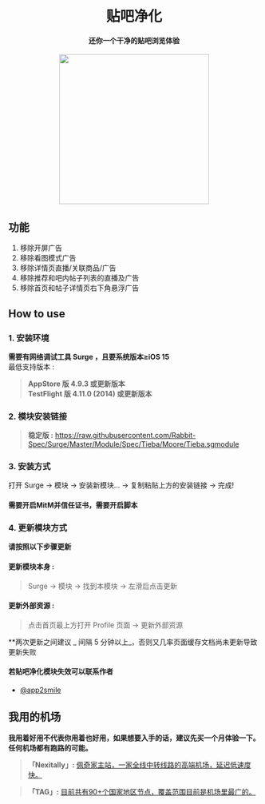 <h1 align="center">贴吧净化</h1>

<h4 align="center">还你一个干净的贴吧浏览体验</h4>

<p align="center">
<img src="https://raw.githubusercontent.com/Rabbit-Spec/Surge/Master/Module/Spec/Tieba/img/1.PNG" width="300"></img>
</p>

## 功能
1. 移除开屏广告
2. 移除看图模式广告
3. 移除详情页直播/关联商品/广告
4. 移除推荐和吧内帖子列表的直播及广告
5. 移除首页和帖子详情页右下角悬浮广告

## How to use
### 1. 安装环境
**需要有网络调试工具 Surge ，且要系统版本≥iOS 15**<br>
最低支持版本 :<br>
>**AppStore 版 4.9.3 或更新版本**<br>
>**TestFlight 版 4.11.0 (2014) 或更新版本**

### 2. 模块安装链接
> **稳定版 :** https://raw.githubusercontent.com/Rabbit-Spec/Surge/Master/Module/Spec/Tieba/Moore/Tieba.sgmodule<br>

### 3. 安装方式
打开 Surge -> 模块 -> 安装新模块... -> 复制粘贴上方的安装链接 -> 完成!
#### 需要开启MitM并信任证书，需要开启脚本

### 4. 更新模块方式
**请按照以下步骤更新**<br>
#### 更新模块本身 : 
>Surge -> 模块 -> 找到本模块 -> 左滑后点击更新<br>
#### 更新外部资源 : 
>点击首页最上方打开 Profile 页面 -> 更新外部资源 <br>

**两次更新之间建议 _ 间隔 5 分钟以上_，否则又几率页面缓存文档尚未更新导致更新失败<br>

#### 若贴吧净化模块失效可以联系作者
- [@app2smile](https://github.com/app2smile)

## 我用的机场
**我用着好用不代表你用着也好用，如果想要入手的话，建议先买一个月体验一下。任何机场都有跑路的可能。**<br>
> **「Nexitally」:** [佩奇家主站，一家全线中转线路的高端机场，延迟低速度快。](https://naiixi.com/signupbyemail.aspx?MemberCode=0b532ff85dda43e595fb1ae17843ae6d20211110231626) <br>

> **「TAG」:** [目前共有90+个国家地区节点，覆盖范围目前是机场里最广的。](https://tagss04.pro/#/auth/hlnIqYOx)